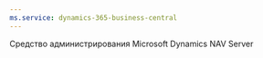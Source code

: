 ```yaml
---
ms.service: dynamics-365-business-central
---
```

Средство администрирования Microsoft Dynamics NAV Server